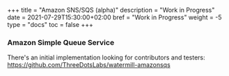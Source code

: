 +++
title = "Amazon SNS/SQS (alpha)"
description = "Work in Progress"
date = 2021-07-29T15:30:00+02:00
bref = "Work in Progress"
weight = -5
type = "docs"
toc = false
+++

### Amazon Simple Queue Service

There's an initial implementation looking for contributors and testers: https://github.com/ThreeDotsLabs/watermill-amazonsqs
